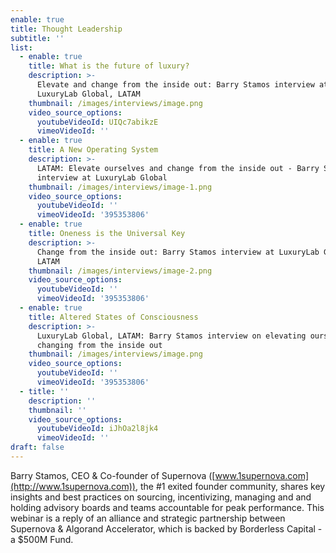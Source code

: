 ```yaml
---
enable: true
title: Thought Leadership
subtitle: ''
list:
  - enable: true
    title: What is the future of luxury?
    description: >-
      Elevate and change from the inside out: Barry Stamos interview at
      LuxuryLab Global, LATAM
    thumbnail: /images/interviews/image.png
    video_source_options:
      youtubeVideoId: UIQc7abikzE
      vimeoVideoId: ''
  - enable: true
    title: A New Operating System
    description: >-
      LATAM: Elevate ourselves and change from the inside out - Barry Stamos
      interview at LuxuryLab Global
    thumbnail: /images/interviews/image-1.png
    video_source_options:
      youtubeVideoId: ''
      vimeoVideoId: '395353806'
  - enable: true
    title: Oneness is the Universal Key
    description: >-
      Change from the inside out: Barry Stamos interview at LuxuryLab Global,
      LATAM
    thumbnail: /images/interviews/image-2.png
    video_source_options:
      youtubeVideoId: ''
      vimeoVideoId: '395353806'
  - enable: true
    title: Altered States of Consciousness
    description: >-
      LuxuryLab Global, LATAM: Barry Stamos interview on elevating ourselves and
      changing from the inside out
    thumbnail: /images/interviews/image.png
    video_source_options:
      youtubeVideoId: ''
      vimeoVideoId: '395353806'
  - title: ''
    description: ''
    thumbnail: ''
    video_source_options:
      youtubeVideoId: iJhOa2l8jk4
      vimeoVideoId: ''
draft: false
---
```

Barry Stamos, CEO & Co-founder of Supernova ([www.1supernova.com](http://www.1supernova.com)), the #1 exited founder community, shares key insights and best practices on sourcing, incentivizing, managing and and holding advisory boards and teams accountable for peak performance. This webinar is a reply of an alliance and strategic partnership between Supernova & Algorand Accelerator, which is backed by Borderless Capital - a $500M Fund.
